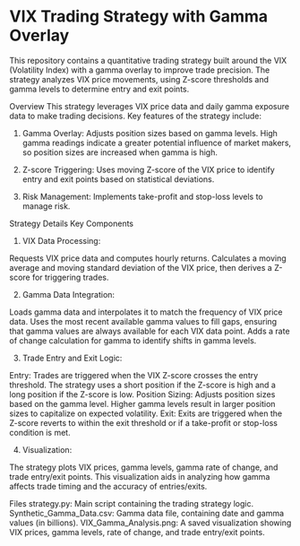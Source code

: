 # VIX Trading Strategy with Gamma Overlay

This repository contains a quantitative trading strategy built around the VIX (Volatility Index) with a gamma overlay to improve trade precision. The strategy analyzes VIX price movements, using Z-score thresholds and gamma levels to determine entry and exit points.

Overview
This strategy leverages VIX price data and daily gamma exposure data to make trading decisions. Key features of the strategy include:

1. Gamma Overlay: Adjusts position sizes based on gamma levels. High gamma readings indicate a greater potential influence of market makers, so position sizes are increased when gamma is high.
   
2. Z-score Triggering: Uses moving Z-score of the VIX price to identify entry and exit points based on statistical deviations.

3. Risk Management: Implements take-profit and stop-loss levels to manage risk.
   

Strategy Details
  Key Components
  
1. VIX Data Processing:

Requests VIX price data and computes hourly returns.
Calculates a moving average and moving standard deviation of the VIX price, then derives a Z-score for triggering trades.

2. Gamma Data Integration:

Loads gamma data and interpolates it to match the frequency of VIX price data.
Uses the most recent available gamma values to fill gaps, ensuring that gamma values are always available for each VIX data point.
Adds a rate of change calculation for gamma to identify shifts in gamma levels.

3. Trade Entry and Exit Logic:

Entry: Trades are triggered when the VIX Z-score crosses the entry threshold. The strategy uses a short position if the Z-score is high and a long position if the Z-score is low.
Position Sizing: Adjusts position sizes based on the gamma level. Higher gamma levels result in larger position sizes to capitalize on expected volatility.
Exit: Exits are triggered when the Z-score reverts to within the exit threshold or if a take-profit or stop-loss condition is met.

4. Visualization:

The strategy plots VIX prices, gamma levels, gamma rate of change, and trade entry/exit points. This visualization aids in analyzing how gamma affects trade timing and the accuracy of entries/exits.

Files
strategy.py: Main script containing the trading strategy logic.
Synthetic_Gamma_Data.csv: Gamma data file, containing date and gamma values (in billions).
VIX_Gamma_Analysis.png: A saved visualization showing VIX prices, gamma levels, rate of change, and trade entry/exit points.
